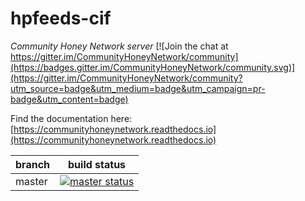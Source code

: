 hpfeeds-cif
==========

*Community Honey Network server*
[![Join the chat at https://gitter.im/CommunityHoneyNetwork/community](https://badges.gitter.im/CommunityHoneyNetwork/community.svg)](https://gitter.im/CommunityHoneyNetwork/community?utm_source=badge&utm_medium=badge&utm_campaign=pr-badge&utm_content=badge)

Find the documentation here: [https://communityhoneynetwork.readthedocs.io](https://communityhoneynetwork.readthedocs.io)

| branch | build status |
| ---    | ---          |
| master | [![master status](https://gitlab.oit.duke.edu/stingar/hpfeeds-cif/badges/master/pipeline.svg)](https://gitlab.oit.duke.edu/stingar/hpfeeds-cif/commits/master)|
